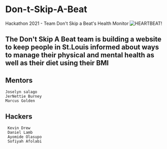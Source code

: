 # Don-t-Skip-A-Beat
Hackathon 2021 - Team Don't Skip a Beat's Health Monitor
![HEARTBEAT!](https://media.discordapp.net/attachments/905975101185478656/906963122147962890/HeartRateBG.png)

## The Don't Skip A Beat team is building a website to keep people in St.Louis informed about ways to manage their physical and mental health as well as their diet using their BMI

## Mentors
    Joselyn salago
    JerNettie Burney 
    Marcus Golden
 
 ## Hackers 
     Kevin Drew 
     Daniel Lamb
     Ayomide Olasupo
     Sofiyah Afolabi
    
